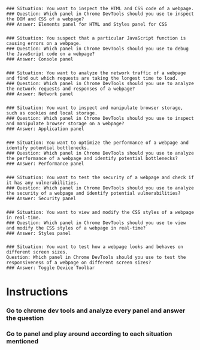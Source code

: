     ### Situation: You want to inspect the HTML and CSS code of a webpage.
    ### Question: Which panel in Chrome DevTools should you use to inspect the DOM and CSS of a webpage?
    ### Answer: Elements panel for HTML and Styles panel for CSS
### 
    ### Situation: You suspect that a particular JavaScript function is causing errors on a webpage.
    ### Question: Which panel in Chrome DevTools should you use to debug the JavaScript code on a webpage?
    ### Answer: Console panel
### 
    ### Situation: You want to analyze the network traffic of a webpage and find out which requests are taking the longest time to load.
    ### Question: Which panel in Chrome DevTools should you use to analyze the network requests and responses of a webpage?
    ### Answer: Network panel
### 
    ### Situation: You want to inspect and manipulate browser storage, such as cookies and local storage.
    ### Question: Which panel in Chrome DevTools should you use to inspect and manipulate browser storage on a webpage?
    ### Answer: Application panel
### 
    ### Situation: You want to optimize the performance of a webpage and identify potential bottlenecks.
    ### Question: Which panel in Chrome DevTools should you use to analyze the performance of a webpage and identify potential bottlenecks?
    ### Answer: Performance panel
### 
    ### Situation: You want to test the security of a webpage and check if it has any vulnerabilities.
    ### Question: Which panel in Chrome DevTools should you use to analyze the security of a webpage and identify potential vulnerabilities?
    ### Answer: Security panel
### 
    ### Situation: You want to view and modify the CSS styles of a webpage in real-time.
    ### Question: Which panel in Chrome DevTools should you use to view and modify the CSS styles of a webpage in real-time?
    ### Answer: Styles panel
### 
    ### Situation: You want to test how a webpage looks and behaves on different screen sizes.
    Question: Which panel in Chrome DevTools should you use to test the responsiveness of a webpage on different screen sizes?
    ### Answer: Toggle Device Toolbar


# Instructions

### Go to chrome dev tools and analyze every panel and answer the question
### Go to panel and play around according to each situation mentioned